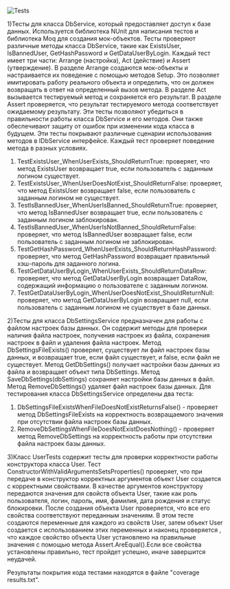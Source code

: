 ![Tests](https://user-images.githubusercontent.com/119236151/232862531-60158ac8-cbfb-43e1-97ce-f22f742f09d7.png)


1)Тесты для класса DbService, который предоставляет доступ к базе данных. Используется библиотека NUnit для написания тестов и библиотека Moq для создания мок-объектов.
Тесты проверяют различные методы класса DbService, такие как ExistsUser, IsBannedUser, GetHashPassword и GetDataUserByLogin. Каждый тест имеет три части: Arrange (настройка), Act (действие) и Assert (утверждение).
В разделе Arrange создаются мок-объекты и настраивается их поведение с помощью методов Setup. Это позволяет имитировать работу реального объекта и определить, что он должен возвращать в ответ на определенный вызов метода.
В разделе Act вызывается тестируемый метод и сохраняется его результат.
В разделе Assert проверяется, что результат тестируемого метода соответствует ожидаемому результату.
Эти тесты позволяют убедиться в правильности работы класса DbService и его методов. Они также обеспечивают защиту от ошибок при изменении кода класса в будущем.
Эти тесты покрывают различные сценарии использования методов в IDbService интерфейсе. Каждый тест проверяет поведение метода в разных условиях.
1.	TestExistsUser_WhenUserExists_ShouldReturnTrue: проверяет, что метод ExistsUser возвращает true, если пользователь с заданным логином существует.
2.	TestExistsUser_WhenUserDoesNotExist_ShouldReturnFalse: проверяет, что метод ExistsUser возвращает false, если пользователь с заданным логином не существует.
3.	TestIsBannedUser_WhenUserIsBanned_ShouldReturnTrue: проверяет, что метод IsBannedUser возвращает true, если пользователь с заданным логином заблокирован.
4.	TestIsBannedUser_WhenUserIsNotBanned_ShouldReturnFalse: проверяет, что метод IsBannedUser возвращает false, если пользователь с заданным логином не заблокирован.
5.	TestGetHashPassword_WhenUserExists_ShouldReturnHashPassword: проверяет, что метод GetHashPassword возвращает правильный хэш-пароль для заданного логина.
6.	TestGetDataUserByLogin_WhenUserExists_ShouldReturnDataRow: проверяет, что метод GetDataUserByLogin возвращает DataRow, содержащий информацию о пользователе с заданным логином.
7.	TestGetDataUserByLogin_WhenUserDoesNotExist_ShouldReturnNull: проверяет, что метод GetDataUserByLogin возвращает null, если пользователь с заданным логином не существует в базе данных.


2)Тесты для класса DbSettingsService предназначен для работы с файлом настроек базы данных. Он содержит методы для проверки наличия файла настроек, получения настроек из файла, сохранения настроек в файл и удаления файла настроек.
Метод DbSettingsFileExists() проверяет, существует ли файл настроек базы данных, и возвращает true, если файл существует, и false, если файл не существует.
Метод GetDbSettings() получает настройки базы данных из файла и возвращает объект типа DbSettings.
Метод SaveDbSettings(dbSettings) сохраняет настройки базы данных в файл.
Метод RemoveDbSettings() удаляет файл настроек базы данных.
Для тестирования класса DbSettingsService определены два теста:
1. DbSettingsFileExistsWhenFileDoesNotExistReturnsFalse() - проверяет метод DbSettingsFileExists на корректность возвращаемого значения при отсутствии файла настроек базы данных.
2. RemoveDbSettingsWhenFileDoesNotExistDoesNothing() - проверяет метод RemoveDbSettings на корректность работы при отсутствии файла настроек базы данных.

3)Класс UserTests содержит тесты для проверки корректности работы конструктора класса User. Тест ConstructorWithValidArgumentsSetsProperties() проверяет, что при передаче в конструктор корректных аргументов объект User создается с корректными свойствами.
В качестве аргументов конструктору передаются значения для свойств объекта User, такие как роль пользователя, логин, пароль, имя, фамилия, дата рождения и статус блокировки. После создания объекта User проверяется, что все его свойства соответствуют переданным значениям.
В этом тесте создаются переменные для каждого из  свойств User, затем объект User создается с использованием этих переменных и наконец проверяется , что каждое свойство объекта User установлено на правильные значения с помощью метода Assert.AreEqual().Если все свойства установлены правильно, тест пройдет успешно, иначе завершится неудачей.

Результаты покрытия кода тестами находятся в файле "coverage results.txt".


